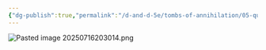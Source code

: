 ```yaml
---
{"dg-publish":true,"permalink":"/d-and-d-5e/tombs-of-annihilation/05-quests-and-leads/amulet-of-vorn/","noteIcon":"","created":"2025-07-16T20:30:07.284-05:00","updated":"2025-08-06T10:50:29.873-05:00"}
---
```



![Pasted image 20250716203014.png](/img/user/D&D%20-%205e/Tombs%20of%20Annihilation/Image%20Archive/Pasted%20image%2020250716203014.png)